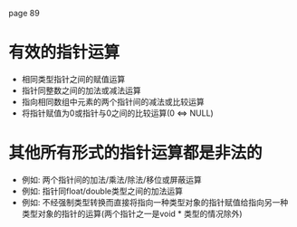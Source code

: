 page 89

有效的指针运算
================================

+ 相同类型指针之间的赋值运算
+ 指针同整数之间的加法或减法运算
+ 指向相同数组中元素的两个指针间的减法或比较运算
+ 将指针赋值为0或指针与0之间的比较运算(0 <=> NULL)


其他所有形式的指针运算都是非法的
================================

+ 例如: 两个指针间的加法/乘法/除法/移位或屏蔽运算
+ 例如: 指针同float/double类型之间的加法运算
+ 例如: 不经强制类型转换而直接将指向一种类型对象的指针赋值给指向另一种类型对象的指针的运算(两个指针之一是void * 类型的情况除外)


